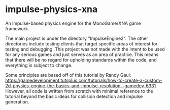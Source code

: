 # impulse-physics-xna
An impulse-based physics engine for the MonoGame/XNA game framework.

The main project is under the directory "ImpulseEngine2". The other directories include testing clients that target specific areas of interest for testing and debugging.
This project was not made with the intent to be used for any serious games and just serves as an area of practice. This means that there will be no regard for upholding standards within the code, and everything is subject to change.

Some principles are based off of this tutorial by Randy Gaul: https://gamedevelopment.tutsplus.com/tutorials/how-to-create-a-custom-2d-physics-engine-the-basics-and-impulse-resolution--gamedev-6331
However, all code is written from scratch with minimal reference to the tutorial beyond the basic ideas for collision detection and impulse generation.
